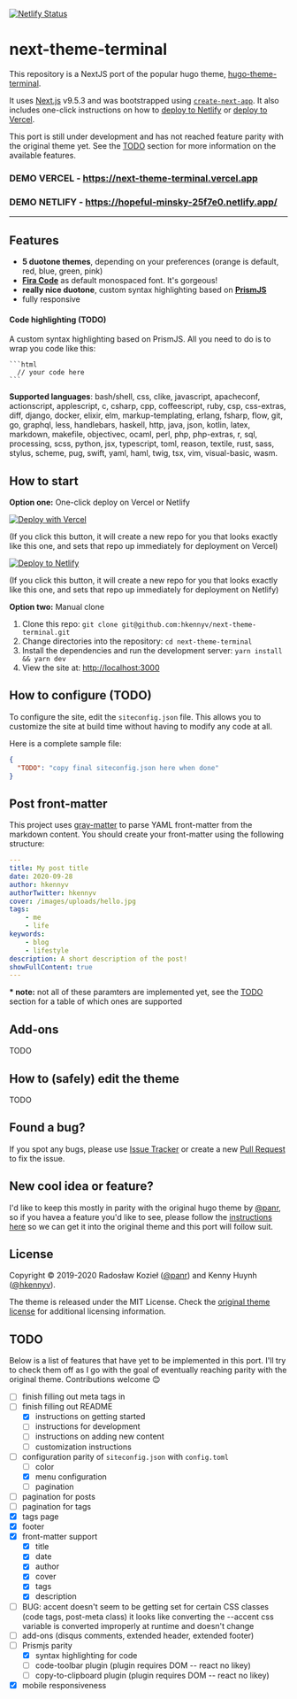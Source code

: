 [![Netlify Status](https://api.netlify.com/api/v1/badges/a1d39bd7-cb99-4836-84c7-faf67832905f/deploy-status)](https://app.netlify.com/sites/silly-rosalind-354c27/deploys)

# next-theme-terminal

This repository is a NextJS port of the popular hugo theme, [hugo-theme-terminal](https://github.com/panr/hugo-theme-terminal).

It uses [Next.js](https://nextjs.org/) v9.5.3 and was bootstrapped using
[`create-next-app`](https://github.com/vercel/next.js/tree/canary/packages/create-next-app).
It also includes one-click instructions on how to [deploy to Netlify](#how-to-start)
or [deploy to Vercel](https://vercel.com/docs/more/deploy-button).

This port is still under development and has not reached feature parity
with the original theme yet. See the [TODO](#todo) section for more
information on the available features.

### DEMO VERCEL - https://next-theme-terminal.vercel.app

### DEMO NETLIFY - https://hopeful-minsky-25f7e0.netlify.app/

---

## Features

- **5 duotone themes**, depending on your preferences (orange is default, red, blue, green, pink)
- [**Fira Code**](https://github.com/tonsky/FiraCode) as default monospaced font. It's gorgeous!
- **really nice duotone**, custom syntax highlighting based on [**PrismJS**](https://prismjs.com)
- fully responsive

#### Code highlighting (TODO)

A custom syntax highlighting based on PrismJS. All you need to do is to wrap you code like this:

````
```html
  // your code here
```
````

**Supported languages**: bash/shell, css, clike, javascript, apacheconf, actionscript, applescript, c, csharp, cpp, coffeescript, ruby, csp, css-extras, diff, django, docker, elixir, elm, markup-templating, erlang, fsharp, flow, git, go, graphql, less, handlebars, haskell, http, java, json, kotlin, latex, markdown, makefile, objectivec, ocaml, perl, php, php-extras, r, sql, processing, scss, python, jsx, typescript, toml, reason, textile, rust, sass, stylus, scheme, pug, swift, yaml, haml, twig, tsx, vim, visual-basic, wasm.

## How to start

**Option one:** One-click deploy on Vercel or Netlify

[![Deploy with Vercel](https://vercel.com/button)](https://vercel.com/new/project?template=https://github.com/hkennyv/next-theme-terminal)

(If you click this button, it will create a new repo for you that looks
exactly like this one, and sets that repo up immediately for deployment
on Vercel)

[![Deploy to Netlify](https://www.netlify.com/img/deploy/button.svg)](https://app.netlify.com/start/deploy?repository=https://github.com/hkennyv/next-theme-terminal)

(If you click this button, it will create a new repo for you that looks
exactly like this one, and sets that repo up immediately for deployment
on Netlify)

**Option two:** Manual clone

1. Clone this repo: `git clone git@github.com:hkennyv/next-theme-terminal.git`
2. Change directories into the repository: `cd next-theme-terminal`
3. Install the dependencies and run the development server: `yarn install && yarn dev`
4. View the site at: <http://localhost:3000>

## How to configure (TODO)

To configure the site, edit the `siteconfig.json` file. This allows you to
customize the site at build time without having to modify any code at all.

Here is a complete sample file:

```json
{
  "TODO": "copy final siteconfig.json here when done"
}
```

## Post front-matter

This project uses [gray-matter](https://github.com/jonschlinkert/gray-matter)
to parse YAML front-matter from the markdown content. You should create your
front-matter using the following structure:

```YAML
---
title: My post title
date: 2020-09-28
author: hkennyv
authorTwitter: hkennyv
cover: /images/uploads/hello.jpg
tags:
    - me
    - life
keywords:
    - blog
    - lifestyle
description: A short description of the post!
showFullContent: true
---
```

**\* note:** not all of these paramters are implemented yet, see the
[TODO](#todo) section for a table of which ones are supported

## Add-ons

TODO

## How to (safely) edit the theme

TODO

## Found a bug?

If you spot any bugs, please use [Issue Tracker](https://github.com/hkennyv/next-theme-terminal/issues) or create a new [Pull Request](https://github.com/hkennyv/next-theme-terminal/pulls) to fix the issue.

## New cool idea or feature?

I'd like to keep this mostly in parity with the original hugo theme by
[@panr](https://github.com/panr), so if you havea a feature you'd like to see,
please follow the [instructions here](https://github.com/panr/hugo-theme-terminal#new-cool-idea-or-feature-)
so we can get it into the original theme and this port will follow suit.

## License

Copyright © 2019-2020 Radosław Kozieł ([@panr](https://twitter.com/panr)) and Kenny Huynh ([@hkennyv](https://github.com/hkennyv)).

The theme is released under the MIT License. Check the [original theme license](https://github.com/hkennyv/next-theme-terminal/blob/master/LICENSE) for additional licensing information.

## TODO

Below is a list of features that have yet to be implemented in this port.
I'll try to check them off as I go with the goal of eventually reaching
parity with the original theme. Contributions welcome 😊

- [ ] finish filling out meta tags in <head>
- [ ] finish filling out README
  - [x] instructions on getting started
  - [ ] instructions for development
  - [ ] instructions on adding new content
  - [ ] customization instructions
- [ ] configuration parity of `siteconfig.json` with `config.toml`
  - [ ] color
  - [x] menu configuration
  - [ ] pagination
- [ ] pagination for posts
- [ ] pagination for tags
- [x] tags page
- [x] footer
- [x] front-matter support
  - [x] title
  - [x] date
  - [x] author
  - [x] cover
  - [x] tags
  - [x] description
- [ ] BUG: accent doesn't seem to be getting set for certain CSS classes (code tags, post-meta class)
      it looks like converting the --accent css variable is converted improperly at runtime and doesn't change
- [ ] add-ons (disqus comments, extended header, extended footer)
- [ ] Prismjs parity
  - [x] syntax highlighting for code
  - [ ] code-toolbar plugin (plugin requires DOM -- react no likey)
  - [ ] copy-to-clipboard plugin (plugin requires DOM -- react no likey)
- [x] mobile responsiveness
